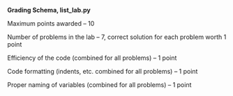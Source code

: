 <b> Grading Schema, list_lab.py </b>

Maximum points awarded – 10

Number of problems in the lab – 7, correct solution for each problem worth  1 point

Efficiency of the code (combined for all problems) – 1 point

Code formatting (indents, etc. combined for all problems) – 1 point

Proper naming of variables (combined for all problems) – 1 point
